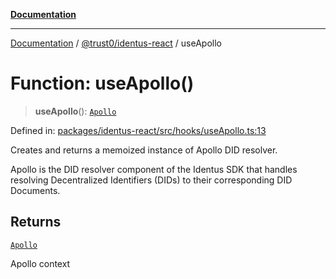 [**Documentation**](../../../README.md)

***

[Documentation](../../../README.md) / [@trust0/identus-react](../README.md) / useApollo

# Function: useApollo()

> **useApollo**(): [`Apollo`](https://github.com/hyperledger-identus/sdk-ts/blob/main/docs/sdk/modules.md)

Defined in: [packages/identus-react/src/hooks/useApollo.ts:13](https://github.com/trust0-project/identus/blob/bd50cf7a99c0ec6206c3be7a66555e7c3a13e55d/packages/identus-react/src/hooks/useApollo.ts#L13)

Creates and returns a memoized instance of Apollo DID resolver.

Apollo is the DID resolver component of the Identus SDK that handles resolving
Decentralized Identifiers (DIDs) to their corresponding DID Documents.

## Returns

[`Apollo`](https://github.com/hyperledger-identus/sdk-ts/blob/main/docs/sdk/modules.md)

Apollo context
